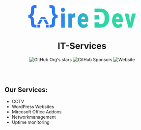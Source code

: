 <div align="center">
 
<img src="wiredev_full-width.png" alt="WireDev" width="350" />
<h1>IT-Services</h1>
 
![GitHub Org's stars](https://img.shields.io/github/stars/WireDev-IT?style=flat-square) ![GitHub Sponsors](https://img.shields.io/github/sponsors/WireDev-IT?style=flat-square) ![Website](https://img.shields.io/website?url=https%3A%2F%2Fwww.wiredev.de)
 
</div>
<br>
<br>

## Our Services:

- CCTV
- WordPress Websites
- Mircosoft Office Addons
- Networkmanagement
- Uptime monitoring
